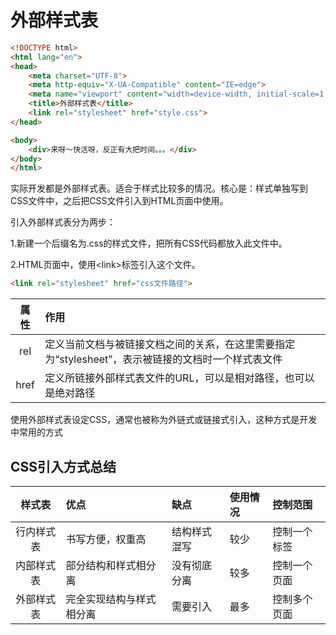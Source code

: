 # 外部样式表

```html
<!DOCTYPE html>
<html lang="en">
<head>
    <meta charset="UTF-8">
    <meta http-equiv="X-UA-Compatible" content="IE=edge">
    <meta name="viewport" content="width=device-width, initial-scale=1.0">
    <title>外部样式表</title>
    <link rel="stylesheet" href="style.css">
</head>

<body>
    <div>来呀～快活呀，反正有大把时间。。。</div>
</body>
</html>
```
实际开发都是外部样式表。适合于样式比较多的情况。核心是：样式单独写到CSS文件中，之后把CSS文件引入到HTML页面中使用。

引入外部样式表分为两步：

1.新建一个后缀名为.css的样式文件，把所有CSS代码都放入此文件中。

2.HTML页面中，使用\<link>标签引入这个文件。

```html
<link rel="stylesheet" href="css文件路径">
```

|  属性  | 作用                                                      |
|:----:|:--------------------------------------------------------|
| rel  | 定义当前文档与被链接文档之间的关系，在这里需要指定为“stylesheet”，表示被链接的文档时一个样式表文件 |
| href | 定义所链接外部样式表文件的URL，可以是相对路径，也可以是绝对路径                       |


使用外部样式表设定CSS，通常也被称为外链式或链接式引入，这种方式是开发中常用的方式

## CSS引入方式总结

|  样式表  | 优点           | 缺点     | 使用情况 | 控制范围   |
|:-----:|:-------------|:-------|:-----|:-------|
| 行内样式表 | 书写方便，权重高     | 结构样式混写 | 较少   | 控制一个标签 |
| 内部样式表 | 部分结构和样式相分离   | 没有彻底分离 | 较多   | 控制一个页面 |
| 外部样式表 | 完全实现结构与样式相分离 | 需要引入   | 最多   | 控制多个页面 |

